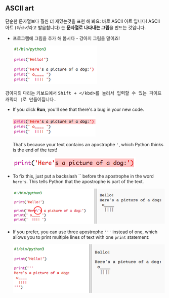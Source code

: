 ## ASCII art

단순한 문자열보다 훨씬 더 재밌는것을 표현 해 봐요: 바로 ASCII 아트 입니다! ASCII 아트 (*아스키*라고 발음합니다) 는 **문자열로 나타내는 그림**을 만드는 것입니다.

+ 프로그램에 그림을 추가 해 봅시다 - 강아지 그림을 말이죠!
    
    ![screenshot](images/me-dog.png)

강아지의 다리는 키보드에서 <kbd>Shift + \</kbd>를 눌러서 입력할 수 있는 파이프 캐릭터 `|`로 만들어집니다.

+ If you click **Run**, you'll see that there's a bug in your new code.
    
    ![screenshot](images/me-dog-bug.png)
    
    That's because your text contains an apostrophe `'`, which Python thinks is the end of the text!
    
    ![screenshot](images/me-dog-quote.png)

+ To fix this, just put a backslash `` before the apostrophe in the word `here's`. This tells Python that the apostrophe is part of the text.
    
    ![screenshot](images/me-dog-bug-fix.png)

+ If you prefer, you can use three apostrophe `'''` instead of one, which allows you to print multiple lines of text with one `print` statement:
    
    ![screenshot](images/me-dog-triple-quote.png)
